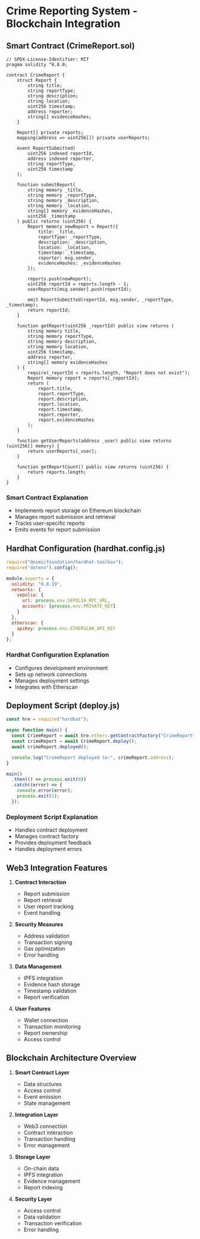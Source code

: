 # Crime Reporting System - Blockchain Integration

## Smart Contract (CrimeReport.sol)

```solidity
// SPDX-License-Identifier: MIT
pragma solidity ^0.8.0;

contract CrimeReport {
    struct Report {
        string title;
        string reportType;
        string description;
        string location;
        uint256 timestamp;
        address reporter;
        string[] evidenceHashes;
    }

    Report[] private reports;
    mapping(address => uint256[]) private userReports;

    event ReportSubmitted(
        uint256 indexed reportId,
        address indexed reporter,
        string reportType,
        uint256 timestamp
    );

    function submitReport(
        string memory _title,
        string memory _reportType,
        string memory _description,
        string memory _location,
        string[] memory _evidenceHashes,
        uint256 _timestamp
    ) public returns (uint256) {
        Report memory newReport = Report({
            title: _title,
            reportType: _reportType,
            description: _description,
            location: _location,
            timestamp: _timestamp,
            reporter: msg.sender,
            evidenceHashes: _evidenceHashes
        });

        reports.push(newReport);
        uint256 reportId = reports.length - 1;
        userReports[msg.sender].push(reportId);

        emit ReportSubmitted(reportId, msg.sender, _reportType, _timestamp);
        return reportId;
    }

    function getReport(uint256 _reportId) public view returns (
        string memory title,
        string memory reportType,
        string memory description,
        string memory location,
        uint256 timestamp,
        address reporter,
        string[] memory evidenceHashes
    ) {
        require(_reportId < reports.length, "Report does not exist");
        Report memory report = reports[_reportId];
        return (
            report.title,
            report.reportType,
            report.description,
            report.location,
            report.timestamp,
            report.reporter,
            report.evidenceHashes
        );
    }

    function getUserReports(address _user) public view returns (uint256[] memory) {
        return userReports[_user];
    }

    function getReportCount() public view returns (uint256) {
        return reports.length;
    }
}
```

### Smart Contract Explanation
- Implements report storage on Ethereum blockchain
- Manages report submission and retrieval
- Tracks user-specific reports
- Emits events for report submission

## Hardhat Configuration (hardhat.config.js)

```javascript
require("@nomicfoundation/hardhat-toolbox");
require("dotenv").config();

module.exports = {
  solidity: "0.8.19",
  networks: {
    sepolia: {
      url: process.env.SEPOLIA_RPC_URL,
      accounts: [process.env.PRIVATE_KEY]
    }
  },
  etherscan: {
    apiKey: process.env.ETHERSCAN_API_KEY
  }
};
```

### Hardhat Configuration Explanation
- Configures development environment
- Sets up network connections
- Manages deployment settings
- Integrates with Etherscan

## Deployment Script (deploy.js)

```javascript
const hre = require("hardhat");

async function main() {
  const CrimeReport = await hre.ethers.getContractFactory("CrimeReport");
  const crimeReport = await CrimeReport.deploy();
  await crimeReport.deployed();

  console.log("CrimeReport deployed to:", crimeReport.address);
}

main()
  .then(() => process.exit(0))
  .catch((error) => {
    console.error(error);
    process.exit(1);
  });
```

### Deployment Script Explanation
- Handles contract deployment
- Manages contract factory
- Provides deployment feedback
- Handles deployment errors

## Web3 Integration Features

1. **Contract Interaction**
   - Report submission
   - Report retrieval
   - User report tracking
   - Event handling

2. **Security Measures**
   - Address validation
   - Transaction signing
   - Gas optimization
   - Error handling

3. **Data Management**
   - IPFS integration
   - Evidence hash storage
   - Timestamp validation
   - Report verification

4. **User Features**
   - Wallet connection
   - Transaction monitoring
   - Report ownership
   - Access control

## Blockchain Architecture Overview

1. **Smart Contract Layer**
   - Data structures
   - Access control
   - Event emission
   - State management

2. **Integration Layer**
   - Web3 connection
   - Contract interaction
   - Transaction handling
   - Error management

3. **Storage Layer**
   - On-chain data
   - IPFS integration
   - Evidence management
   - Report indexing

4. **Security Layer**
   - Access control
   - Data validation
   - Transaction verification
   - Error handling 